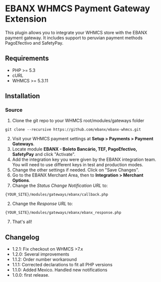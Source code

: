 ﻿# EBANX WHMCS Payment Gateway Extension

This plugin allows you to integrate your WHMCS store with the EBANX payment gateway.
It includes support to peruvian payment methods PagoEfectivo and SafetyPay.

## Requirements

* PHP >= 5.3
* cURL
* WHMCS >= 5.3.11

## Installation
### Source
1. Clone the git repo to your WHMCS root/modules/gateways folder
```
git clone --recursive https://github.com/ebanx/ebanx-whmcs.git
```
2. Visit your WHMCS payment settings at **Setup > Payments > Payment Gateways**.
3. Locate module **EBANX - Boleto Bancário, TEF, PagoEfectivo, SafetyPay** and click "Activate".
4. Add the integration key you were given by the EBANX integration team. You will need to use different keys in test and production modes.
5. Change the other settings if needed. Click on "Save Changes".
6. Go to the EBANX Merchant Area, then to **Integration > Merchant Options**.
  1. Change the _Status Change Notification URL_ to:
```
{YOUR_SITE}/modules/gateways/ebanx/callback.php
```
  2. Change the _Response URL_ to:
```
{YOUR_SITE}/modules/gateways/ebanx/ebanx_response.php
```
7. That's all!

## Changelog
* 1.2.1: Fix checkout on WHMCS >7.x
* 1.2.0: Several improvements
* 1.1.2: Order number workaround
* 1.1.1: Corrected declarations to fit all PHP versions
* 1.1.0: Added Mexico. Handled new notifications
* 1.0.0: first release.